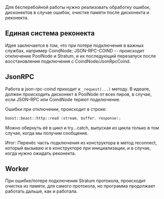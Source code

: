 Для бесперебойной работы нужно реализовать обработку ошибок, дисконектов в случае ошибок, очистке памяти после дисконекта и реконекта.

## Единая система реконекта
Идея заключается в том, что при потере подключения в важных службах, например CoindNode; JSON-RPC-COIND -- происходит отключение PoolNode и Stratum, и их последующий перезапуск после восстановления подключения с CoindNode/JsonRpcCoind.

## JsonRPC
Работа в json-rpc-coind приходит к `_request(...)` методу. 
В идеале, должен происходить дисконект в PoolNode от всех пиров, в случае, если JSON-RPC или CoindNode теряют подключение.

Ошибки при отключении, происходит в строке:
```cpp
boost::beast::http::read (stream, buffer, response);
```

Можно обернуть её в цикл и try...catch, выпуская из цикла только в том случае, когда мы получим сообщение.

Итог: Перенёс часть подключения из конструктора в метод reconnect, который вызываю и в конструкторе при инициализации, и в случае, когда нужно ожидать реконекта.

## Worker
При ошибке/потере подключения Stratum протокола, происходит очистка из памяти, для самого протокола, но программа продолжает работать дальше, как и работала.